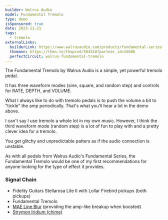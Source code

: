 ```yaml
---
builder: Walrus Audio
model: Fundamental Tremolo
type: demo
isSponsored: true
date: 2023-11-21
tags:
  - tremolo
externalLinks:
  builderLink: https://www.walrusaudio.com/products/fundamental-series-tremolo
  thomann: https://thmn.to/thoprod/564318?partner_id=15606
  perfectCircuit: walrus-fundamental-tremolo
---
```


The Fundamental Tremolo by Walrus Audio is a simple, yet powerful tremolo pedal.

It has three waveform modes (sine, square, and random step) and controls for RATE, DEPTH, and VOLUME.

What I always like to do with tremolo pedals is to push the volume a bit to "tickle" the amp periodically. That's what you'll hear a lot in the demo above.

I can't say I use tremolo a whole lot in my own music. However, I think the third waveform mode (random step) is a lot of fun to play with and a pretty clever idea for a tremolo.

You get glitchy and unpredictable patters as if the audio connection is unstable.

As with all pedals from Walrus Audio's Fundamental Series, the Fundamental Tremolo would be one of my first recommendations for anyone looking for the type of effect it provides.

### Signal Chain

- Fidelity Guitars Stellarosa Lite II with Lollar Firebird pickups (both pickups)
- Fundamental Tremolo
- [MAE Line Blur](/demos/mask-audio-electronics-line-blur) (providing the amp-like breakup when boosted)
- [Strymon Iridium (chime)](/demos/strymon-iridium)
